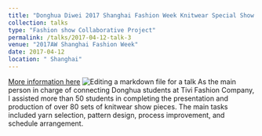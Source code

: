 ```yaml
---
title: "Donghua Diwei 2017 Shanghai Fashion Week Knitwear Special Show Release"
collection: talks
type: "Fashion show Collaborative Project"
permalink: /talks/2017-04-12-talk-3
venue: "2017AW Shanghai Fashion Week"
date: 2017-04-12
location: " Shanghai"
---
```


[More information here](https://mp.weixin.qq.com/s/Iw-AsxAwwarwEk9CRmRMYA)
![Editing a markdown file for a talk](/images/2017xiuchang.png)
As the main person in charge of connecting Donghua students at Tivi Fashion Company, I assisted more than 50 students in completing the presentation and production of over 80 sets of knitwear show pieces. The main tasks included yarn selection, pattern design, process improvement, and schedule arrangement.